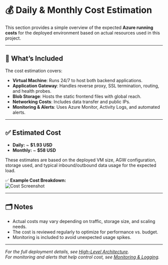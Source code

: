 # 💰 Daily & Monthly Cost Estimation

This section provides a simple overview of the expected **Azure running costs** for the deployed environment based on actual resources used in this project.

---

## 📌 What’s Included

The cost estimation covers:
- **Virtual Machine**: Runs 24/7 to host both backend applications.
- **Application Gateway**: Handles reverse proxy, SSL termination, routing, and health probes.
- **Blob Storage**: Hosts the static frontend files with global reach.
- **Networking Costs**: Includes data transfer and public IPs.
- **Monitoring & Alerts**: Uses Azure Monitor, Activity Logs, and automated alerts.

---

## ✅ Estimated Cost

- **Daily:** ~ **$1.93 USD**
- **Monthly:** ~ **$58 USD**

These estimates are based on the deployed VM size, AGW configuration, storage used, and typical inbound/outbound data usage for the expected load.

✅ **Example Cost Breakdown:**  
![Cost Screenshot](../screenshots/azure-cost.png)

---

## 🗂️ Notes

- Actual costs may vary depending on traffic, storage size, and scaling needs.
- The cost is reviewed regularly to optimize for performance vs. budget.
- Monitoring is included to avoid unexpected usage spikes.

---

_For the full deployment details, see [High-Level Architecture](./ARCHITECTURE.md)._  
_For monitoring and alerts that help control cost, see [Monitoring & Logging](./Monitoring-Logging.md)._
